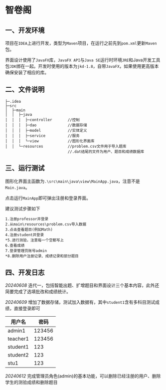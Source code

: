 # 智卷阁

## 一、开发环境
项目在`IDEA`上进行开发，类型为`Maven`项目，在运行之前先到`pom.xml`更新`Maven`包。

界面设计使用了`JavaFX`库，`JavaFX API`与`Java SE`运行时环境`JRE`和Java开发工具包`JDK`绑在一起。开发时使用的版本为`jkd-1.8`，自带`JavaFX`，如果使用更高版本确保安装了相应的库。

## 二、文件说明

    ├─.idea
    ├─src
    │  ├─main
    │  │  ├─java    
    │  │  │  ├─controller       //控制
    │  │  │  ├─dao              //数据存储
    │  │  │  ├─model            //实体定义
    │  │  │  ├─service          //服务
    │  │  │  └─view             //图形化界面库
    │  │  └─resources           //problem.csv文件用于导入题库
                                //.dat结尾的文件为用户、题目和成绩数据库

## 三、运行测试
图形化界面主函数为`.\src\main\java\view\MainApp.java`，注意不是`Main.java`。

点击运行`MainApp`即可弹出注册和登录界面。

建议测试步骤如下

    1.注册professor并登录
    2.从main\resources\problem.csv导入数据
    3.点击查看题目(例如Math)
    4.注册student并登录
    *5.进行测验，注意每一个空都写上
    6.查看成绩
    7.登录管理员账号admin
    *8.删除用户注册记录、成绩记录和部分题目

## 四、开发日志
_20240608_
迭代一，包括智能出题、扩增题目和界面设计三个基本内容，此外还简要完成了选填批改和成绩统计。

_20240609_
增加了数据存储，测试加入数据有，其中`student1`含有多科目测试成绩，直接登录即可

| 用户名      | 密码   |
|----------| ------ |
| admin1   | 123456 |
| teacher1 | 123456 |
| student1 | 123    |
| student2 | 123    |
| stu1     | 123    |

_20240612_
完成管理员角色(admin)的基本功能，可以删除已经注册的用户、删除学生的测验成绩和删除题目